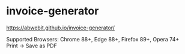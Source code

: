 # invoice-generator
https://abwebit.github.io/invoice-generator/

Supported Browsers: Chrome 88+, Edge 88+, Firefox 89+, Opera 74+  
Print -> Save as PDF  
